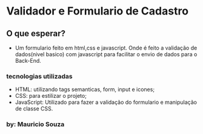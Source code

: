 # Validador e Formulario de Cadastro

## O que esperar?

- Um formulario feito em html,css e javascript. Onde é feito a validação de dados(nivel basico) com javascript para facilitar o envio de dados para o Back-End.

### tecnologias utilizadas

- HTML: utilizando tags semanticas, form, input e icones;
- CSS: para estilizar o projeto;
- JavaScript: Utilizado para fazer a validação do formulario e manipulação de classe CSS.

### by: Mauricio Souza
